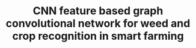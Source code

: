 ---
title: CNN feature based graph convolutional network for weed and crop recognition in smart farming
collection: publications
permalink: /publications/CNN feature based graph convolutional network for weed and crop recognition in smart farming
citation: H Jiang, C Zhang, Y Qiao, Z Zhang, W Zhang, C Song Computers and Electronics in Agriculture 174, 105450. (IF 5.565)
---